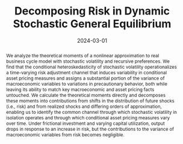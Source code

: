 ---
title:  Decomposing Risk in Dynamic Stochastic General Equilibrium
authors:
- Hong Lan
- admin
date: '2024-03-01'
publishDate: '2024-03-01'
publication_types:
- article
publication: 'Working Paper'
doi: ''
abstract: We analyze the theoretical moments of a nonlinear approximation to real business cycle model with stochastic volatility and recursive preferences. We find that the conditional heteroskedasticity of stochastic volatility operationalizes a time-varying risk adjustment channel that induces variability in conditional asset pricing measures and assigns a substantial portion of the variance of macroeconomic variables to variations in precautionary behavior, both while leaving its ability to match key macroeconomic and asset pricing facts untouched. We calculate the theoretical moments directly and decomposes these moments into contributions from shifts in the distribution of future shocks (i.e., risk) and from realized shocks and differing orders of approximation, enabling us to identify the common channel through which stochastic volatility in isolation operates and through which conditional asset pricing measures vary over time. Under frictional investment and varying capital utilization, output drops in response to an increase in risk, but the contributions to the variance of macroeconomic variables from risk becomes negligible.
tags:
- Perturbation
- DSGE
- Nonlinear
- Recursive preferences
- Stochastic volatility
- Asset pricing


links:
- name: SFB Working Paper Series (earlier version)
  url: http://sfb649.wiwi.hu-berlin.de/papers/pdf/SFB649DP2013-022.pdf
url_pdf: https://www.dropbox.com/scl/fi/7dh1lgjon2p2xygwgbmx0/moments_decomposition.pdf?rlkey=xnn84ce48h14f6s85luy6e39r&dl=1
url_code: 'https://github.com/HugoBlox/hugo-blox-builder'
url_slides: ''

---